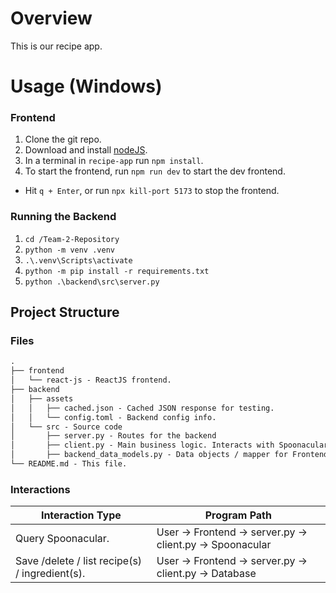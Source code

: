 # Overview
This is our recipe app.

# Usage (Windows)

### Frontend
1. Clone the git repo.
2. Download and install [nodeJS](https://nodejs.org/en/download/). 
2. In a terminal in `recipe-app` run `npm install`.
3. To start the frontend, run `npm run dev` to start the dev frontend.
  - Hit `q + Enter`, or run `npx kill-port 5173` to stop the frontend.

### Running the Backend
1. `cd /Team-2-Repository`
2. `python -m venv .venv`
3. `.\.venv\Scripts\activate`
4. `python -m pip install -r requirements.txt`
5. `python .\backend\src\server.py`

## Project Structure
### Files
```markdown
.
├── frontend
│   └── react-js - ReactJS frontend.
├── backend
│   ├── assets
│   │   ├── cached.json - Cached JSON response for testing.
│   │   └── config.toml - Backend config info.
│   └── src - Source code
│       ├── server.py - Routes for the backend
│       ├── client.py - Main business logic. Interacts with Spoonacular / database.
│       ├── backend_data_models.py - Data objects / mapper for Frontend <-> Backend stuff
└── README.md - This file.
```
### Interactions
| Interaction Type                                   | Program Path                                              |
| -------------------------------------------------- | --------------------------------------------------------- |
| Query Spoonacular.                                 | User -> Frontend -> server.py -> client.py -> Spoonacular |
| Save /delete / list recipe(s) / ingredient(s).<br> | User -> Frontend -> server.py -> client.py -> Database    |
